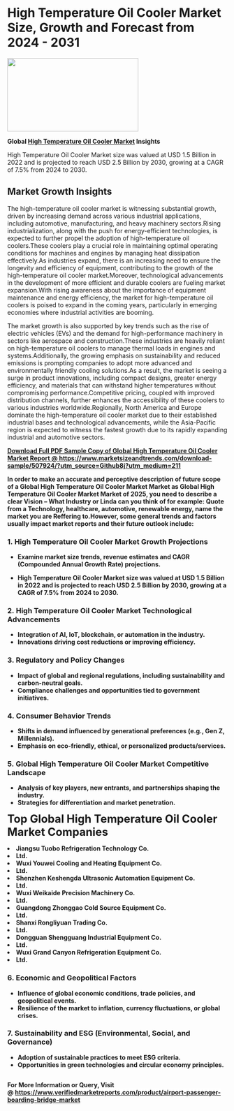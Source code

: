 <H1>High Temperature Oil Cooler Market Size, Growth and Forecast from 2024 - 2031</H1><img class="aligncenter size-medium wp-image-584254" src="https://thirdeyenews.in/wp-content/uploads/2024/09/Global-Market-Research-300x168.jpeg" alt="" width="300" height="168" /><p><strong>Global&nbsp;<a href="https://www.marketsizeandtrends.com/download-sample/507924/?utm_source=Github8j?utm_medium=211">High Temperature Oil Cooler Market</a> Insights</strong></p><p>High Temperature Oil Cooler Market size was valued at USD 1.5 Billion in 2022 and is projected to reach USD 2.5 Billion by 2030, growing at a CAGR of 7.5% from 2024 to 2030.</p><p><h2>Market Growth Insights</h2> <p>The high-temperature oil cooler market is witnessing substantial growth, driven by increasing demand across various industrial applications, including automotive, manufacturing, and heavy machinery sectors.Rising industrialization, along with the push for energy-efficient technologies, is expected to further propel the adoption of high-temperature oil coolers.These coolers play a crucial role in maintaining optimal operating conditions for machines and engines by managing heat dissipation effectively.As industries expand, there is an increasing need to ensure the longevity and efficiency of equipment, contributing to the growth of the high-temperature oil cooler market.Moreover, technological advancements in the development of more efficient and durable coolers are fueling market expansion.With rising awareness about the importance of equipment maintenance and energy efficiency, the market for high-temperature oil coolers is poised to expand in the coming years, particularly in emerging economies where industrial activities are booming.</p> <p><strong><a href="#"></a></strong></p> <p>The market growth is also supported by key trends such as the rise of electric vehicles (EVs) and the demand for high-performance machinery in sectors like aerospace and construction.These industries are heavily reliant on high-temperature oil coolers to manage thermal loads in engines and systems.Additionally, the growing emphasis on sustainability and reduced emissions is prompting companies to adopt more advanced and environmentally friendly cooling solutions.As a result, the market is seeing a surge in product innovations, including compact designs, greater energy efficiency, and materials that can withstand higher temperatures without compromising performance.Competitive pricing, coupled with improved distribution channels, further enhances the accessibility of these coolers to various industries worldwide.Regionally, North America and Europe dominate the high-temperature oil cooler market due to their established industrial bases and technological advancements, while the Asia-Pacific region is expected to witness the fastest growth due to its rapidly expanding industrial and automotive sectors.</p> <p><strong><a href="#"></p><p><span class=""><strong>Download Full PDF Sample Copy of Global High Temperature Oil Cooler Market Report</strong> @ <a href="https://www.marketsizeandtrends.com/download-sample/507924/?utm_source=Github8j?utm_medium=211" target="_blank">https://www.marketsizeandtrends.com/download-sample/507924/?utm_source=Github8j?utm_medium=211</a></span></p><p>In order to make an accurate and perceptive description of future scope of a Global&nbsp;High Temperature Oil Cooler Market Market as Global&nbsp;High Temperature Oil Cooler Market Market of 2025, you need to describe a clear Vision &ndash; What Industry or Linda can you think of for example: Quote from a Technology, healthcare, automotive, renewable energy, name the market you are Reffering to.However, some general trends and factors usually impact market reports and their future outlook include:</p><h3>1.&nbsp;<strong>High Temperature Oil Cooler Market Growth Projections</strong></h3><ul><li>Examine market size trends, revenue estimates and CAGR (Compounded Annual Growth Rate) projections.</li><li><p>High Temperature Oil Cooler Market size was valued at USD 1.5 Billion in 2022 and is projected to reach USD 2.5 Billion by 2030, growing at a CAGR of 7.5% from 2024 to 2030.</p></li></ul><h3>2.&nbsp;<strong>High Temperature Oil Cooler Market Technological Advancements</strong></h3><ul><li>Integration of AI, IoT, blockchain, or automation in the industry.</li><li>Innovations driving cost reductions or improving efficiency.</li></ul><h3>3.&nbsp;<strong>Regulatory and Policy Changes</strong></h3><ul><li>Impact of global and regional regulations, including sustainability and carbon-neutral goals.</li><li>Compliance challenges and opportunities tied to government initiatives.</li></ul><h3>4.&nbsp;<strong>Consumer Behavior Trends</strong></h3><ul><li>Shifts in demand influenced by generational preferences (e.g., Gen Z, Millennials).</li><li>Emphasis on eco-friendly, ethical, or personalized products/services.</li></ul><h3>5.&nbsp;<strong>Global High Temperature Oil Cooler Market Competitive Landscape</strong></h3><ul><li>Analysis of key players, new entrants, and partnerships shaping the industry.</li><li>Strategies for differentiation and market penetration.</li></ul><p data-pm-slice="1 1 []"><span style="color: inherit; font-family: inherit; font-size: 25px;">Top Global High Temperature Oil Cooler Market Companies</span></p><div class="" data-test-id=""><p><li>Jiangsu Tuobo Refrigeration Technology Co.</li><li> Ltd.</li><li> Wuxi Youwei Cooling and Heating Equipment Co.</li><li> Ltd.</li><li> Shenzhen Keshengda Ultrasonic Automation Equipment Co.</li><li> Ltd.</li><li> Wuxi Weikaide Precision Machinery Co.</li><li> Ltd.</li><li> Guangdong Zhonggao Cold Source Equipment Co.</li><li> Ltd.</li><li> Shanxi Rongliyuan Trading Co.</li><li> Ltd.</li><li> Dongguan Shengguang Industrial Equipment Co.</li><li> Ltd.</li><li> Wuxi Grand Canyon Refrigeration Equipment Co.</li><li> Ltd.</li></p></div><h3>6.&nbsp;<strong>Economic and Geopolitical Factors</strong></h3><ul><li>Influence of global economic conditions, trade policies, and geopolitical events.</li><li>Resilience of the market to inflation, currency fluctuations, or global crises.</li></ul><h3>7.&nbsp;<strong>Sustainability and ESG (Environmental, Social, and Governance)</strong></h3><ul><li>Adoption of sustainable practices to meet ESG criteria.</li><li>Opportunities in green technologies and circular economy principles.</li></ul><h2><strong style="font-size: 14px;">For More Information or Query, Visit @&nbsp;</strong><a style="background-color: #ffffff; font-size: 14px;" href="https://www.marketsizeandtrends.com/report/high-temperature-oil-cooler-market/" target="_blank">https://www.verifiedmarketreports.com/product/airport-passenger-boarding-bridge-market</a></h2>